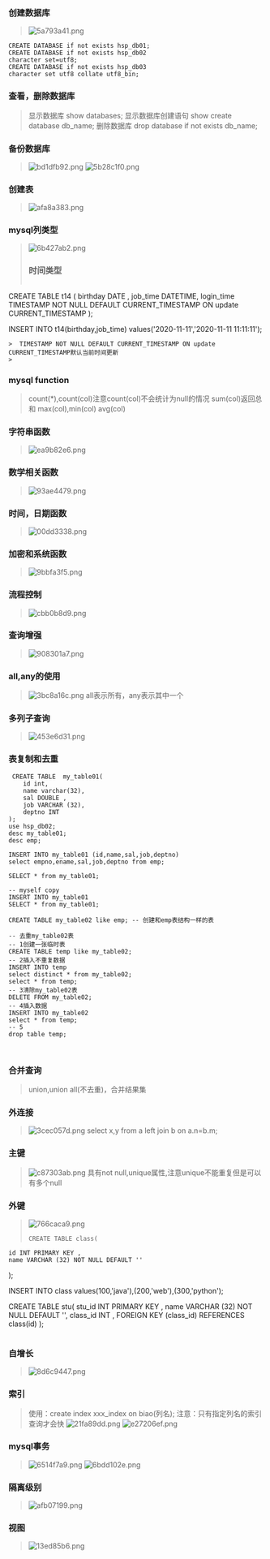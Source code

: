 ### 创建数据库
> ![5a793a41.png](attachments/5a793a41.png)
```
CREATE DATABASE if not exists hsp_db01;
CREATE DATABASE if not exists hsp_db02
character set=utf8;
CREATE DATABASE if not exists hsp_db03
character set utf8 collate utf8_bin;

```
### 查看，删除数据库
> 显示数据库
> show databases;
> 显示数据库创建语句
> show create database db_name;
> 删除数据库
> drop database if not exists db_name;
### 备份数据库
> ![bd1dfb92.png](attachments/bd1dfb92.png)
> ![5b28c1f0.png](attachments/5b28c1f0.png)
> 
### 创建表
> ![afa8a383.png](attachments/afa8a383.png)
> 
### mysql列类型
> ![6b427ab2.png](attachments/6b427ab2.png)
> ### 时间类型
> ```
CREATE TABLE t14 ( 
    birthday DATE ,
    job_time DATETIME,
    login_time TIMESTAMP NOT NULL DEFAULT CURRENT_TIMESTAMP ON update CURRENT_TIMESTAMP 
);

INSERT INTO t14(birthday,job_time) values('2020-11-11','2020-11-11 11:11:11');

```
>  TIMESTAMP NOT NULL DEFAULT CURRENT_TIMESTAMP ON update CURRENT_TIMESTAMP默认当前时间更新
>
```
### mysql function
> count(*),count(col)注意count(col)不会统计为null的情况
> sum(col)返回总和
> max(col),min(col)
> avg(col)
### 字符串函数
> ![ea9b82e6.png](attachments/ea9b82e6.png)
> 
### 数学相关函数
> ![93ae4479.png](attachments/93ae4479.png)
> 
### 时间，日期函数
> ![00dd3338.png](attachments/00dd3338.png)
### 加密和系统函数
> ![9bbfa3f5.png](attachments/9bbfa3f5.png)
### 流程控制
> ![cbb0b8d9.png](attachments/cbb0b8d9.png)
> 
### 查询增强
> ![908301a7.png](attachments/908301a7.png)
### all,any的使用
> ![3bc8a16c.png](attachments/3bc8a16c.png)
> all表示所有，any表示其中一个
### 多列子查询
> ![453e6d31.png](attachments/453e6d31.png)
### 表复制和去重
```
 CREATE TABLE  my_table01(
    id int,
    name varchar(32),
    sal DOUBLE ,
    job VARCHAR (32),
    deptno INT 
);
use hsp_db02;
desc my_table01;
desc emp;

INSERT INTO my_table01 (id,name,sal,job,deptno)
select empno,ename,sal,job,deptno from emp;

SELECT * from my_table01;

-- myself copy
INSERT INTO my_table01
SELECT * from my_table01;

CREATE TABLE my_table02 like emp; -- 创建和emp表结构一样的表

-- 去重my_table02表
-- 1创建一张临时表
CREATE TABLE temp like my_table02;
-- 2插入不重复数据
INSERT INTO temp
select distinct * from my_table02;
select * from temp;
-- 3清除my_table02表
DELETE FROM my_table02;
-- 4插入数据
INSERT INTO my_table02
select * from temp;
-- 5
drop table temp;



```
### 合并查询
> union,union all(不去重)，合并结果集
### 外连接
> ![3cec057d.png](attachments/3cec057d.png)
> select x,y from a left join b on a.n=b.m;
> 
### 主键
>![c87303ab.png](attachments/c87303ab.png)
>具有not null,unique属性,注意unique不能重复但是可以有多个null
### 外键
> ![766caca9.png](attachments/766caca9.png)
> ```
> CREATE TABLE class(
    id INT PRIMARY KEY ,
    name VARCHAR (32) NOT NULL DEFAULT ''
);

INSERT INTO class values(100,'java'),(200,'web'),(300,'python');

CREATE TABLE stu(
    stu_id INT PRIMARY KEY ,
    name VARCHAR (32) NOT NULL DEFAULT '',
    class_id INT ,
    FOREIGN KEY (class_id) REFERENCES class(id)
);
> ```
### 自增长
> ![8d6c9447.png](attachments/8d6c9447.png)
### 索引
> 使用：create index xxx_index on biao(列名);
> 注意：只有指定列名的索引查询才会快
> ![21fa89dd.png](attachments/21fa89dd.png)
> ![e27206ef.png](attachments/e27206ef.png)
### mysql事务
> ![6514f7a9.png](attachments/6514f7a9.png)
> ![6bdd102e.png](attachments/6bdd102e.png)
### 隔离级别
> ![afb07199.png](attachments/afb07199.png)
### 视图
> ![13ed85b6.png](attachments/13ed85b6.png)
> 